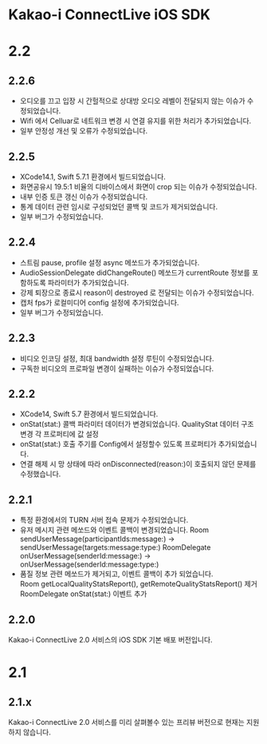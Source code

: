 # Kakao-i ConnectLive iOS SDK

# 2.2
## 2.2.6
* 오디오를 끄고 입장 시 간헐적으로 상대방 오디오 레벨이 전달되지 않는 이슈가 수정되었습니다.
* Wifi 에서 Celluar로 네트워크 변경 시 연결 유지를 위한 처리가 추가되었습니다.
* 일부 안정성 개선 및 오류가 수정되었습니다.


## 2.2.5
* XCode14.1, Swift 5.7.1 환경에서 빌드되었습니다.
* 화면공유시 19.5:1 비율의 디바이스에서 화면이 crop 되는 이슈가 수정되었습니다.
* 내부 인증 토큰 갱신 이슈가 수정되었습니다.
* 통계 데이터 관련 임시로 구성되었던 콜백 및 코드가 제거되었습니다.
* 일부 버그가 수정되었습니다.

## 2.2.4
* 스트림 pause, profile 설정 async 메쏘드가 추가되었습니다.
* AudioSessionDelegate didChangeRoute() 메쏘드가 currentRoute 정보를 포함하도록 파라미터가 추가되었습니다.
* 강제 퇴장으로 종료시 reason이 destroyed 로 전달되는 이슈가 수정되었습니다.
* 캡처 fps가 로컬미디어 config 설정에 추가되었습니다. 
* 일부 버그가 수정되었습니다.


## 2.2.3
* 비디오 인코딩 설정, 최대 bandwidth 설정 루틴이 수정되었습니다.
* 구독한 비디오의 프로파일 변경이 실패하는 이슈가 수정되었습니다.


## 2.2.2
* XCode14, Swift 5.7 환경에서 빌드되었습니다.
* onStat(stat:) 콜백 파라미터 데이터가 변경되었습니다. 
  QualityStat 데이터 구조 변경
  각 프로퍼티에 값 설정
* onStat(stat:) 호출 주기를 Config에서 설정할수 있도록 프로퍼티가 추가되었습니다.
* 연결 해제 시 망 상태에 따라 onDisconnected(reason:)이 호출되지 않던 문제를 수정했습니다.


## 2.2.1
* 특정 환경에서의 TURN 서버 접속 문제가 수정되었습니다.
* 유저 메시지 관련 메쏘드와 이벤트 콜백이 변경되었습니다.
  Room sendUserMessage(participantIds:message:) -> sendUserMessage(targets:message:type:)
  RoomDelegate onUserMessage(senderId:message:) -> onUserMessage(senderId:message:type:)
* 품질 정보 관련 메쏘드가 제거되고, 이벤트 콜백이 추가 되었습니다.  
  Room getLocalQualityStatsReport(), getRemoteQualityStatsReport() 제거
  RoomDelegate onStat(stat:) 이벤트 추가


## 2.2.0
Kakao-i ConnectLive 2.0 서비스의 iOS SDK 기본 배포 버전입니다.


# 2.1
## 2.1.x
Kakao-i ConnectLive 2.0 서비스를 미리 살펴볼수 있는 프리뷰 버전으로 현재는 지원하지 않습니다.
